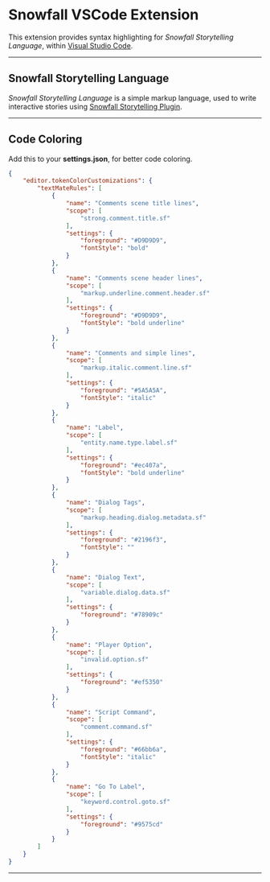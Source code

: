# Snowfall VSCode Extension

This extension provides syntax highlighting for _Snowfall Storytelling Language_, within [Visual Studio Code](https://code.visualstudio.com/).

---

## Snowfall Storytelling Language

_Snowfall Storytelling Language_ is a simple markup language, used to write interactive stories using [Snowfall Storytelling Plugin](https://snowfalldoc.web.app/).

---

## Code Coloring

Add this to your __settings.json__, for better code coloring.

```json
{
    "editor.tokenColorCustomizations": {
        "textMateRules": [
            {
                "name": "Comments scene title lines",
                "scope": [
                    "strong.comment.title.sf"
                ],
                "settings": {
                    "foreground": "#D9D9D9",
                    "fontStyle": "bold"
                }
            },
            {
                "name": "Comments scene header lines",
                "scope": [
                    "markup.underline.comment.header.sf"
                ],
                "settings": {
                    "foreground": "#D9D9D9",
                    "fontStyle": "bold underline"
                }
            },
            {
                "name": "Comments and simple lines",
                "scope": [
                    "markup.italic.comment.line.sf"
                ],
                "settings": {
                    "foreground": "#5A5A5A",
                    "fontStyle": "italic"
                }
            },
            {
                "name": "Label",
                "scope": [
                    "entity.name.type.label.sf"
                ],
                "settings": {
                    "foreground": "#ec407a",
                    "fontStyle": "bold underline"
                }
            },
            {
                "name": "Dialog Tags",
                "scope": [
                    "markup.heading.dialog.metadata.sf"
                ],
                "settings": {
                    "foreground": "#2196f3",
                    "fontStyle": ""
                }
            },
            {
                "name": "Dialog Text",
                "scope": [
                    "variable.dialog.data.sf"
                ],
                "settings": {
                    "foreground": "#78909c"
                }
            },
            {
                "name": "Player Option",
                "scope": [
                    "invalid.option.sf"
                ],
                "settings": {
                    "foreground": "#ef5350"
                }
            },
            {
                "name": "Script Command",
                "scope": [
                    "comment.command.sf"
                ],
                "settings": {
                    "foreground": "#66bb6a",
                    "fontStyle": "italic"
                }
            },
            {
                "name": "Go To Label",
                "scope": [
                    "keyword.control.goto.sf"
                ],
                "settings": {
                    "foreground": "#9575cd"
                }
            }
        ]
    }
}
```

---
